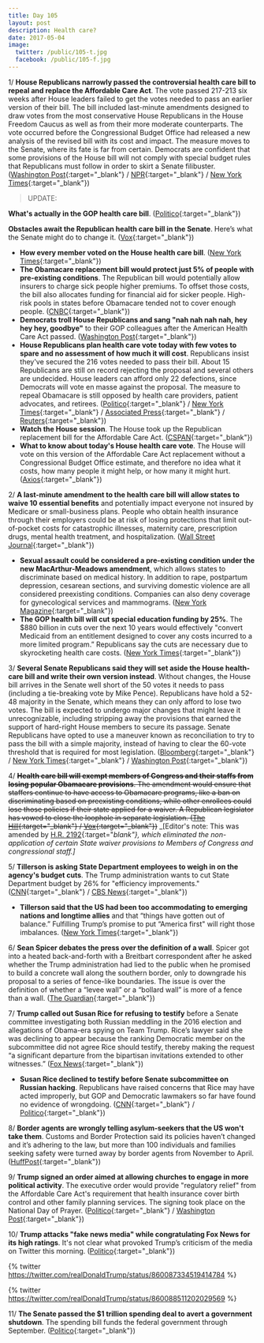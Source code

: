 ```yaml
---
title: Day 105
layout: post
description: Health care?
date: 2017-05-04
image:
  twitter: /public/105-t.jpg
  facebook: /public/105-f.jpg
---
```


1/ **House Republicans narrowly passed the controversial health care bill to repeal and replace the Affordable Care Act**. The vote passed 217-213 six weeks after House leaders failed to get the votes needed to pass an earlier version of their bill. The bill included last-minute amendments designed to draw votes from the most conservative House Republicans in the House Freedom Caucus as well as from their more moderate counterparts. The vote occurred before the Congressional Budget Office had released a new analysis of the revised bill with its cost and impact. The measure moves to the Senate, where its fate is far from certain. Democrats are confident that some provisions of the House bill will not comply with special budget rules that Republicans must follow in order to skirt a Senate filibuster. ([Washington Post](https://www.washingtonpost.com/powerpost/republicans-plan-health-care-vote-on-thursday-capping-weeks-of-fits-and-starts/2017/05/03/e7dd7c28-306d-11e7-9dec-764dc781686f_story.html){:target="_blank"} / [NPR](http://www.npr.org/2017/05/04/526866090/house-passes-gop-health-care-bill){:target="_blank"} / [New York Times](https://www.nytimes.com/2017/05/04/us/politics/health-care-bill-vote.html){:target="_blank"})

> UPDATE:
>
**What's actually in the GOP health care bill**. ([Politico](http://www.politico.com/story/2017/05/04/gop-health-care-bill-details-explained-237987){:target="_blank"})
>
**Obstacles await the Republican health care bill in the Senate**. Here’s what the Senate might do to change it. ([Vox](https://www.vox.com/policy-and-politics/2017/5/4/15542792/senate-republicans-health-care-bill){:target="_blank"})
>

* **How every member voted on the House health care bill**. ([New York Times](https://www.nytimes.com/interactive/2017/05/04/us/politics/house-vote-republican-health-care-bill.html){:target="_blank"})
* **The Obamacare replacement bill would protect just 5% of people with pre-existing conditions**. The Republican bill would potentially allow insurers to charge sick people higher premiums. To offset those costs, the bill also allocates funding for financial aid for sicker people. High-risk pools in states before Obamacare tended not to cover enough people. ([CNBC](http://www.cnbc.com/2017/05/04/gops-obamacare-replacement-bill-would-protect-just-5-percent-of-people-with-pre-existing-conditions-analysis.html){:target="_blank"})
* **Democrats troll House Republicans and sang "nah nah nah nah, hey hey hey, goodbye"** to their GOP colleagues after the American Health Care Act passed. ([Washington Post](https://www.washingtonpost.com/video/national/house-democrats-sing-goodbye-to-republicans-as-health-care-bill-passes/2017/05/04/6278208a-30f7-11e7-a335-fa0ae1940305_video.html){:target="_blank"})
* **House Republicans plan health care vote today with few votes to spare and no assessment of how much it will cost**. Republicans insist they've secured the 216 votes needed to pass their bill. About 15 Republicans are still on record rejecting the proposal and several others are undecided. House leaders can afford only 22 defections, since Democrats will vote en masse against the proposal. The measure to repeal Obamacare is still opposed by health care providers, patient advocates, and retirees. ([Politico](http://www.politico.com/story/2017/05/04/obamacare-repeal-house-vote-decision-237972){:target="_blank"} / [New York Times](https://www.nytimes.com/2017/05/03/us/politics/gop-eyes-8-billion-addition-to-win-a-crucial-vote-to-the-latest-health-bill.html){:target="_blank"} / [Associated Press](https://apnews.com/e712bb2224e24449b3b94d345f67b840/House-pushes-health-care-bill-to-showdown-vote){:target="_blank"} / [Reuters](http://www.reuters.com/article/us-usa-healthcare-idUSKBN18014F){:target="_blank"})
* **Watch the House session**. The House took up the Republican replacement bill for the Affordable Care Act. ([CSPAN](https://www.c-span.org/video/?427816-1/us-house-takes-gop-health-care-bill){:target="_blank"})
* **What to know about today's House health care vote**. The House will vote on this version of the Affordable Care Act replacement without a Congressional Budget Office estimate, and therefore no idea what it costs, how many people it might help, or how many it might hurt. ([Axios](https://www.axios.com/the-big-thing-what-the-house-is-voting-for-2391702161.html){:target="_blank"})

2/ **A last-minute amendment to the health care bill will allow states to waive 10 essential benefits** and potentially impact everyone not insured by Medicare or small-business plans. People who obtain health insurance through their employers could be at risk of losing protections that limit out-of-pocket costs for catastrophic illnesses, maternity care, prescription drugs, mental health treatment, and hospitalization. ([Wall Street Journal](https://www.wsj.com/articles/little-noted-provision-of-gop-health-bill-could-alter-employer-plans-1493890203){:target="_blank"})

* **Sexual assault could be considered a pre-existing condition under the new MacArthur-Meadows amendment**, which allows states to discriminate based on medical history. In addition to rape, postpartum depression, cesarean sections, and surviving domestic violence are all considered preexisting conditions. Companies can also deny coverage for gynecological services and mammograms. ([New York Magazine](http://nymag.com/thecut/2017/05/under-new-healthcare-bill-rape-is-a-pre-existing-condition.html){:target="_blank"})
* **The GOP health bill will cut special education funding by 25%**. The $880 billion in cuts over the next 10 years would effectively "convert Medicaid from an entitlement designed to cover any costs incurred to a more limited program.” Republicans say the cuts are necessary due to skyrocketing health care costs. ([New York Times](https://www.nytimes.com/2017/05/03/us/politics/health-bill-medicaid-special-education-affordable-care-act.html){:target="_blank"})

3/ **Several Senate Republicans said they will set aside the House health-care bill and write their own version instead**. Without changes, the House bill arrives in the Senate well short of the 50 votes it needs to pass (including a tie-breaking vote by Mike Pence). Republicans have hold a 52-48 majority in the Senate, which means they can only afford to lose two votes. The bill is expected to undergo major changes that might leave it unrecognizable, including stripping away the provisions that earned the support of hard-right House members to secure its passage. Senate Republicans have opted to use a maneuver known as reconciliation to try to pass the bill with a simple majority, instead of having to clear the 60-vote threshold that is required for most legislation. ([Bloomberg](https://www.bloomberg.com/politics/articles/2017-05-04/senate-gop-plans-own-obamacare-repeal-bill-after-house-action){:target="_blank"} / [New York Times](https://www.nytimes.com/2017/05/04/us/politics/senate-health-care-bill.html){:target="_blank"} / [Washington Post](https://www.washingtonpost.com/powerpost/if-house-passes-gop-health-care-bill-a-steeper-climb-awaits-in-the-senate/2017/05/04/26a901da-30bd-11e7-8674-437ddb6e813e_story.html){:target="_blank"})

4/ ~~**Health care bill will exempt members of Congress and their staffs from losing popular Obamacare provisions**. The amendment would ensure that staffers continue to have access to Obamacare programs, like a ban on discriminating based on preexisting conditions, while other enrollees could lose those policies if their state applied for a waiver. A Republican legislator has vowed to close the loophole in separate legislation. ([The Hill](http://thehill.com/homenews/senate/331867-republicans-can-exempt-themselves-from-obamacare-rollbacks-in-new-legislation?rnd=1493866040){:target="_blank"} / [Vox](https://www.vox.com/2017/4/25/15429982/gop-exemption-ahca-amendment){:target="_blank"})~~ _[Editor's note: This was amended by [H.R. 2192](https://policy.house.gov/legislative/bills/hr-2192-amend-public-health-service-act-eliminate-non-application-certain-state){:target="_blank"}, which eliminated the non-application of certain State waiver provisions to Members of Congress and congressional staff.]_

5/ **Tillerson is asking State Department employees to weigh in on the agency's budget cuts**. The Trump administration wants to cut State Department budget by 26% for "efficiency improvements." ([CNN](http://www.cnn.com/2017/05/02/politics/tillerson-state-department-letter-staff-cuts/){:target="_blank"} / [CBS News](http://www.cbsnews.com/news/rex-tillerson-state-department-changes/){:target="_blank"})

* **Tillerson said that the US had been too accommodating to emerging nations and longtime allies** and that “things have gotten out of balance.” Fulfilling Trump’s promise to put “America first" will right those imbalances. ([New York Times](https://www.nytimes.com/2017/05/03/us/rex-tillerson-state-department.html){:target="_blank"})

6/ **Sean Spicer debates the press over the definition of a wall**. Spicer got into a heated back-and-forth with a Breitbart correspondent after he asked whether the Trump administration had lied to the public when he promised to build a concrete wall along the southern border, only to downgrade his proposal to a series of fence-like boundaries. The issue is over the definition of whether a “levee wall” or a “bollard wall” is more of a fence than a wall. ([The Guardian](https://www.theguardian.com/us-news/2017/may/03/sean-spicer-border-wall-fence){:target="_blank"})

7/ **Trump called out Susan Rice for refusing to testify** before a Senate committee investigating both Russian meddling in the 2016 election and allegations of Obama-era spying on Team Trump. Rice’s lawyer said she was declining to appear because the ranking Democratic member on the subcommittee did not agree Rice should testify, thereby making the request “a significant departure from the bipartisan invitations extended to other witnesses.” ([Fox News](http://www.foxnews.com/politics/2017/05/04/trump-calls-out-rice-for-refusal-to-testify-to-congress.html){:target="_blank"})

* **Susan Rice declined to testify before Senate subcommittee on Russian hacking**. Republicans have raised concerns that Rice may have acted improperly, but GOP and Democratic lawmakers so far have found no evidence of wrongdoing. ([CNN](http://www.cnn.com/2017/05/03/politics/susan-rice-refuses-graham-russia-hearing/){:target="_blank"} / [Politico](http://www.politico.com/story/2017/05/03/susan-rice-testify-237947){:target="_blank"})

8/ **Border agents are wrongly telling asylum-seekers that the US won't take them**. Customs and Border Protection said its policies haven’t changed and it’s adhering to the law, but more than 100 individuals and families seeking safety were turned away by border agents from November to April. ([HuffPost](http://www.huffingtonpost.com/entry/border-patrol-asylum_us_590a450ce4b02655f843f159){:target="_blank"})

9/ **Trump signed an order aimed at allowing churches to engage in more political activity**. The executive order would provide "regulatory relief" from the Affordable Care Act's requirement that health insurance cover birth control and other family planning services. The signing took place on the National Day of Prayer. ([Politico](http://www.politico.com/story/2017/05/03/trump-to-relax-enforcement-of-political-activity-by-religious-groups-237958){:target="_blank"} / [Washington Post](https://www.washingtonpost.com/politics/trump-signs-order-aimed-at-allowing-churches-to-engage-in-more-political-activity/2017/05/04/024ed7c2-30d3-11e7-9534-00e4656c22aa_story.html){:target="_blank"})

10/ **Trump attacks "fake news media" while congratulating Fox News for its high ratings**. It's not clear what provoked Trump’s criticism of the media on Twitter this morning. ([Politico](http://www.politico.com/story/2017/05/04/trump-fake-news-fox-ratings-237968){:target="_blank"})

{% twitter https://twitter.com/realDonaldTrump/status/860087334519414784 %}

{% twitter https://twitter.com/realDonaldTrump/status/860088511202029569 %}

11/ **The Senate passed the $1 trillion spending deal to avert a government shutdown**. The spending bill funds the federal government through September. ([Politico](http://www.politico.com/story/2017/05/04/omnibus-spending-bill-senate-passes-2017-237984){:target="_blank"})